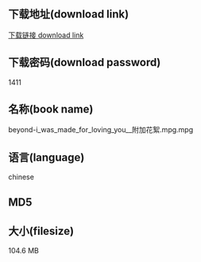 ## 下载地址(download link)
[下载链接 download link](https://voluble-croquembouche-d321dc.netlify.app/?s=beyond-i_was_made_for_loving_you__%E9%99%84%E5%8A%A0%E8%8A%B1%E7%B5%AE.mpg)

## 下载密码(download password)
1411

## 名称(book name)
beyond-i_was_made_for_loving_you__附加花絮.mpg.mpg

## 语言(language)
chinese

## MD5


## 大小(filesize)
104.6 MB
